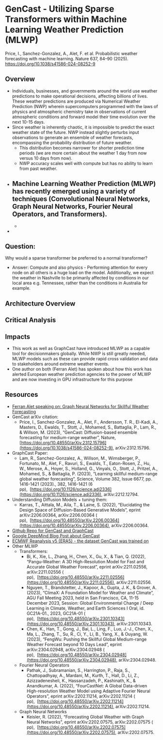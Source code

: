 # GenCast - Utilizing Sparse Transformers within Machine Learning Weather Prediction (MLWP)
Price, I., Sanchez-Gonzalez, A., Alet, F. et al. Probabilistic weather forecasting with machine learning. Nature 637, 84–90 (2025). https://doi.org/10.1038/s41586-024-08252-9

## Overview
- Individuals, businesses, and governments around the world use weather predictions to make operational decisions, affecting billions of lives. These weather predictions are produced via Numerical Weather Prediction (NWP) wherein supercomputers programmed with the laws of physics and atmospheric chemistry take in observations of current atmospheric conditions and forward model their time evolution over the next 10-15 days.
- Since weather is inherently chaotic, it is impossible to predict the exact weather state of the future. NWP instead slightly perturbs input observations to generate an ensemble of weather forecasts, encompassing the probability distribution of future weather.
  - This distribution becomes narrower for shorter prediction time periods (we are more certain about the weather 1 day from now versus 10 days from now).
  - NWP accuracy scales well with compute but has no ability to learn from past weather.
- Machine Learning Weather Prediction (MLWP) has recently emerged using a variety of techniques (Convolutional Neural Networks, Graph Neural Networks, Fourier Neural Operators, and Transformers).
  - 
  - 
- 

## Question:
Why would a sparse transformer be preferred to a normal transformer?

- Answer: Compute and also physics - Performing attention for every node on all others is a huge load on the model. Additionally, we expect the weather in Nashville to be primarily affected by conditions in our local area e.g. Tennessee, rather than the conditions in Australia for example.

## Architecture Overview




## Critical Analysis

## Impacts
- This work as well as GraphCast have introduced MLWP as a capable tool for decisionmakers globally. While NWP is still greatly needed, MLWP models such as these can provide rapid cross validation and data to stakeholders around extreme weather events.
- One author on both (Ferran Alet) has spoken about how this work has alerted European weather prediction agencies to the power of MLWP and are now investing in GPU infrastructure for this purpose

## Resources
- [Ferran Alet speaking on: Graph Neural Networks for Skillful Weather Forecasting](https://youtu.be/ez1pIFcU52s?si=37FJSf73FI5CInzn)
- GenCast arXiv citation:
  - Price, I., Sanchez-Gonzalez, A., Alet, F., Andersson, T. R., El-Kadi, A., Masters, D., Ewalds, T., Stott, J., Mohamed, S., Battaglia, P., Lam, R., & Willson, M. (2023), “GenCast: Diffusion-based ensemble forecasting for medium-range weather”, Nature,  [https://doi.org/10.48550/arXiv.2312.15796](https://doi.org/10.1038/s41586-024-08252-9), arXiv:2312.15796.
- GraphCast Paper:
  - Lam, R., Sanchez-Gonzalez, A., Willson, M., Wirnsberger, P., Fortunato, M., Alet, F., Ravuri, S., Ewalds, T., Eaton-Rosen, Z., Hu, W., Merose, A., Hoyer, S., Holland, G., Vinyals, O., Stott, J., Pritzel, A., Mohamed, S., & Battaglia, P. (2023), “Learning skillful medium-range global weather forecasting”, Science, Volume 382, Issue 6677, pp. 1416-1421 (2023)., 382, 1416-1421 (6 pp),  [https://doi.org/10.1126/science.adi2336](https://doi.org/10.1126/science.adi2336), arXiv:2212.12794.
- Understanding Diffusion Models + tuning them:
  - Karras, T., Aittala, M., Aila, T., & Laine, S. (2022), “Elucidating the Design Space of Diffusion-Based Generative Models”, eprint arXiv:2206.00364, arXiv:2206.00364 ( pp),  [https://doi.org/10.48550/arXiv.2206.00364](https://doi.org/10.48550/arXiv.2206.00364), arXiv:2206.00364.
- [Github Repo for GenCast and GraphCast](https://github.com/google-deepmind/graphcast)
- [Google DeepMind Blog Post about GenCast](https://deepmind.google/discover/blog/gencast-predicts-weather-and-the-risks-of-extreme-conditions-with-sota-accuracy/)
- [ECMWF Reanalysis v5 {ERA5} - the dataset GenCast was trained on](https://www.ecmwf.int/en/forecasts/dataset/ecmwf-reanalysis-v5)
- Other MLWP
  - Transformers: 
    - Bi, K., Xie, L., Zhang, H., Chen, X., Gu, X., & Tian, Q. (2022), “Pangu-Weather: A 3D High-Resolution Model for Fast and Accurate Global Weather Forecast”, eprint arXiv:2211.02556, arXiv:2211.02556 ( pp),  [https://doi.org/10.48550/arXiv.2211.02556](https://doi.org/10.48550/arXiv.2211.02556), arXiv:2211.02556.
    - Nguyen, T., Brandstetter, J., Kapoor, A., Gupta, J. K., & Grover, A. (2023), “ClimaX: A Foundation Model for Weather and Climate”, AGU Fall Meeting 2023, held in San Francisco, CA, 11-15 December 2023, Session: Global Environmental Change / Deep Learning in Climate, Weather, and Earth Sciences I Oral, id. GC21A-01., 2023, GC21A-01 ( pp),  [https://doi.org/10.48550/arXiv.2301.10343](https://doi.org/10.48550/arXiv.2301.10343), arXiv:2301.10343.
    - Chen, K., Han, T., Gong, J., Bai, L., Ling, F., Luo, J.-J., Chen, X., Ma, L., Zhang, T., Su, R., Ci, Y., Li, B., Yang, X., & Ouyang, W. (2023), “FengWu: Pushing the Skillful Global Medium-range Weather Forecast beyond 10 Days Lead”, eprint arXiv:2304.02948, arXiv:2304.02948 ( pp),  [https://doi.org/10.48550/arXiv.2304.02948](https://doi.org/10.48550/arXiv.2304.02948), arXiv:2304.02948.
  - Fourier Neural Operators
    - Pathak, J., Subramanian, S., Harrington, P., Raja, S., Chattopadhyay, A., Mardani, M., Kurth, T., Hall, D., Li, Z., Azizzadenesheli, K., Hassanzadeh, P., Kashinath, K., & Anandkumar, A. (2022), “FourCastNet: A Global Data-driven High-resolution Weather Model using Adaptive Fourier Neural Operators”, eprint arXiv:2202.11214, arXiv:2202.11214 ( pp),  [https://doi.org/10.48550/arXiv.2202.11214](https://doi.org/10.48550/arXiv.2202.11214), arXiv:2202.11214.
  - Graph Neural Networks
    - Keisler, R. (2022), “Forecasting Global Weather with Graph Neural Networks”, eprint arXiv:2202.07575, arXiv:2202.07575 ( pp),  [https://doi.org/10.48550/arXiv.2202.07575](https://doi.org/10.48550/arXiv.2202.07575), arXiv:2202.07575.












